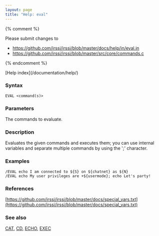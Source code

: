 ```yaml
---
layout: page
title: "Help: eval"
---
```


{% comment %}

Please submit changes to
- https://github.com/irssi/irssi/blob/master/docs/help/in/eval.in
- https://github.com/irssi/irssi/blob/master/src/core/commands.c


{% endcomment %}
<nav markdown="1">
[Help index](/documentation/help/)
</nav>

### Syntax ###

<div class="highlight irssisyntax"><pre style="\-\-cmdlen:4ch"><code><span class="synB">EVAL</span> <span class="synB05">&lt;command(s)></span></code></pre></div>



### Parameters ###

The commands to evaluate.

### Description ###

Evaluates the given commands and executes them; you can use internal
variables and separate multiple commands by using the ';' character.

### Examples ###

    /EVAL echo I am connected to ${S} on ${chatnet} as ${N}
    /EVAL echo My user privileges are +${usermode}; echo Let's party!

### References ###



[https://github.com/irssi/irssi/blob/master/docs/special_vars.txt](https://github.com/irssi/irssi/blob/master/docs/special_vars.txt)



### See also ###
[CAT](/documentation/help/cat/), [CD](/documentation/help/cd/), [ECHO](/documentation/help/echo/), [EXEC](/documentation/help/exec/)

